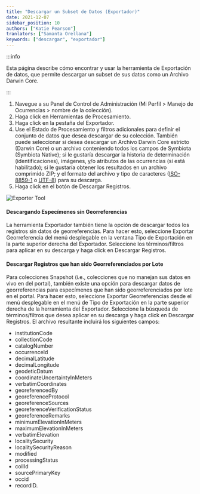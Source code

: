 ```yaml
---
title: "Descargar un Subset de Datos (Exportador)"
date: 2021-12-07
sidebar_position: 10
authors: ["Katie Pearson"]
tranlators: ["Samanta Orellana"]
keywords: ["descargar", "exportador"]
---
```


:::info

Esta página describe cómo encontrar y usar la herramienta de Exportación de datos, que permite descargar un subset de sus datos como un Archivo Darwin Core.

:::

1. Navegue a su Panel de Control de Administración (Mi Perfil > Manejo de Ocurrencias > nombre de la colección).
2. Haga click en Herramientas de Procesamiento.
3. Haga click en la pestaña del Exportador.
4. Use el Estado de Procesamiento y filtros adicionales para definir el conjunto de datos que desea descargar de su colección. También puede seleccionar si desea descargar un Archivo Darwin Core estricto (Darwin Core) o un archivo conteniendo todos los campos de Symbiota (Symbiota Native); si le gustaría descargar la historia de determinación (identificaciones), imágenes, y/o atributos de las ocurrencias (si está habilitado); si le gustaría obtener los resultados en un archivo comprimido ZIP; y el formato del archivo y tipo de caracteres ([ISO-8859-1](https://en.wikipedia.org/wiki/ISO/IEC_8859-1) o [UTF-8](https://en.wikipedia.org/wiki/UTF-8)) para su descarga.
5. Haga click en el botón de Descargar Registros.

![Exporter Tool](/img/exportertool.png)

#### Descargando Especímenes sin Georreferencias

La herramienta Exportador también tiene la opción de descargar todos los registros sin datos de georreferencias. Para hacer esto, seleccione Exportar Georreferencia del menú desplegable en la ventana Tipo de Exportación en la parte superior derecha del Exportador. Seleccione los términos/filtros para aplicar en su descarga y haga click en Descargar Registros.

#### Descargar Registros que han sido Georreferenciados por Lote

Para colecciones Snapshot (i.e., colecciones que no manejan sus datos en vivo en del portal), también existe una opción para descargar datos de georreferencias para especímenes que han sido georreferenciados por lote en el portal. Para hacer esto, seleccione Exportar Georreferencias desde el menú desplegable en el menú de Tipo de Exportación en la parte superior derecha de la herramienta del Exportador. Seleccione la búsqueda de términos/filtros que desea aplicar en su descarga y haga click en Descargar Registros. El archivo resultante incluirá los siguientes campos:

- institutionCode
- collectionCode
- catalogNumber
- occurrenceId
- decimalLatitude
- decimalLongitude
- geodeticDatum
- coordinateUncertaintyInMeters
- verbatimCoordinates
- georeferencedBy
- georeferenceProtocol
- georeferenceSources
- georeferenceVerificationStatus
- georeferenceRemarks
- minimumElevationInMeters
- maximumElevationInMeters
- verbatimElevation
- localitySecurity
- localitySecurityReason
- modified
- processingStatus
- collId
- sourcePrimaryKey
- occid
- recordID.
